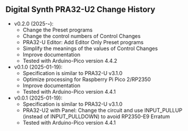 ## Digital Synth PRA32-U2 Change History

- v0.2.0 (2025-**-**):
    - Change the Preset programs
    - Change the control numbers of Control Changes
    - PRA32-U Editor: Add Editor Only Preset programs
    - Simplify the meanings of the values of Control Changes
    - Improve documentation
    - Tested with Arduino-Pico version 4.4.2
- v0.1.0 (2025-01-19):
    - Specification is similar to PRA32-U v3.1.0
    - Optimize processing for Raspberry Pi Pico 2/RP2350
    - Improve documentation
    - Tested with Arduino-Pico version 4.4.1
- v0.0.1 (2025-01-19):
    - Specification is similar to PRA32-U v3.1.0
    - PRA32-U2 with Panel: Change the circuit and use INPUT_PULLUP (instead of INPUT_PULLDOWN) to avoid RP2350-E9 Erratum
    - Tested with Arduino-Pico version 4.4.1
